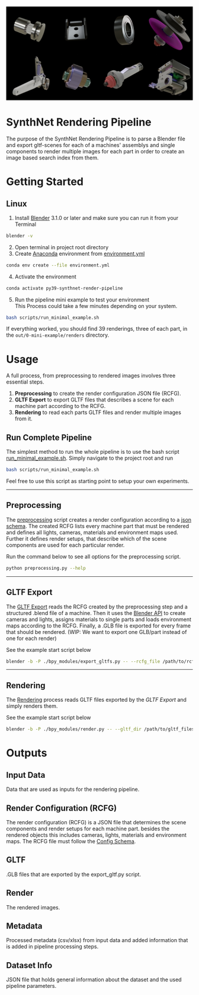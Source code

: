 ![](./docs/imgs/example_renders.jpg)

# SynthNet Rendering Pipeline

The purpose of the SynthNet Rendering Pipeline is to parse a Blender file and export gltf-scenes for each of a machines' assemblys and single components to render multiple images for each part in order to create an image based search index from them.

# Getting Started

## Linux
1. Install [Blender](https://www.blender.org) 3.1.0 or later and make sure you can run it from your Terminal
```bash
blender -v
```
2. Open terminal in project root directory
3. Create [Anaconda](https://www.anaconda.com/) environment from [environment.yml](./environment.yml)
 ```bash
conda env create --file environment.yml 
```
4. Activate the environment
 ```bash
conda activate py39-synthnet-render-pipeline 
```
5. Run the pipeline mini example to test your environment</br>
This Process could take a few minutes depending on your system.
```bash
bash scripts/run_minimal_example.sh
``` 
If everything worked, you should find 39 renderings, three of each part, in the `out/0-mini-example/renders` directory.

# Usage

A full process, from preprocessing to rendered images involves three essential steps.
1. **Preprocessing** to create the render configuration JSON file (RCFG).
2. **GLTF Export** to export GLTF files that describes a scene for each machine part according to the RCFG.
3. **Rendering** to read each parts GLTF files and render multiple images from it.

## Run Complete Pipeline
The simplest method to run the whole pipeline is to use the bash script [run_minimal_example.sh](./scripts/run_minimal_example.sh). 
Simply navigate to the project root and run
```bash
bash scripts/run_minimal_example.sh
``` 
Feel free to use this script as starting point to setup your own experiments.

---
## Preprocessing
The [preprocessing](./preprocessing.py) script creates a render configuration according to a [json schema](./validation/schemas/rcfg_schema_v2.json). The created RCFG lists every machine part that must be rendered and defines all lights, cameras, materials and environment maps used. Further it defines render setups, that describe which of the scene components are used for each particular render.

Run the command below to see all options for the preprocessing script.
```bash
python preprocessing.py --help
```
---
## GLTF Export
The [GLTF Export](./bpy_modules/export_gltfs.py) reads the RCFG created by the preprocessing step and a structured .blend file of a machine. Then it uses the [Blender API](https://docs.blender.org/api/current/index.html) to create cameras and lights, assigns materials to single parts and loads environment maps according to the RCFG. Finally, a .GLB file is exported for every frame that should be rendered. (WIP: We want to export one GLB/part instead of one for each render)

See the example start script below
```bash
blender -b -P ./bpy_modules/export_gltfs.py -- --rcfg_file /path/to/rcfg_file.json --data_dir path/to/resources --out_dir path/to/out_dir
```
---
## Rendering
The [Rendering](./bpy_modules/render.py) process reads GLTF files exported by the *GLTF Export* and simply renders them.

See the example start script below
```bash
blender -b -P ./bpy_modules/render.py -- --gltf_dir /path/to/gltf_files --envmap_dir /path/to/envmap_files --out_dir /path/to/output_dir --rcfg_file /path/to/rcfg_file.json --res_x 256 --res_y 256 --out_quality 100 --out_format JPEG --engine CYCLES --device GPU
```

# Outputs

## Input Data
Data that are used as inputs for the rendering pipeline.

## Render Configuration (RCFG)
The render configuration (RCFG) is a JSON file that determines the scene components and render setups for each machine part. besides the rendered objects this includes cameras, lights, materials and environment maps. The RCFG file must follow the [Config Schema](./validation/schemas/rcfg_schema_v2.json).

## GLTF
.GLB files that are exported by the export_gltf.py script.

## Render
The rendered images.

## Metadata
Processed metadata (csv/xlsx) from input data and added information that is added in pipeline processing steps.

## Dataset Info
JSON file that holds general information about the dataset and the used pipeline parameters.